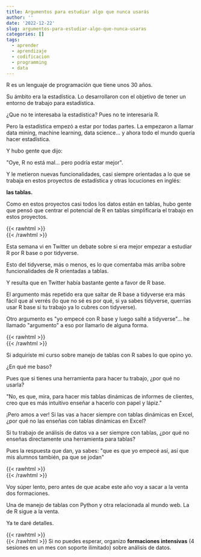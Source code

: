 ```yaml
---
title: Argumentos para estudiar algo que nunca usarás
author: ''
date: '2022-12-22'
slug: argumentos-para-estudiar-algo-que-nunca-usaras
categories: []
tags:
  - aprender
  - aprendizaje
  - codificacion
  - programming
  - data
---
```


R es un lenguaje de programación que tiene unos 30 años.

Su ámbito era la estadística. Lo desarrollaron con el objetivo de tener un entorno de trabajo para estadística.

¿Que no te interesaba la estadística? Pues no te interesaría R.

Pero la estadística empezó a estar por todas partes. La empezaron a llamar data mining, machine learning, data science... y ahora todo el mundo quería hacer estadística.

Y hubo gente que dijo:

"Oye, R no está mal... pero podría estar mejor".

Y le metieron nuevas funcionalidades, casi siempre orientadas a lo que se trabaja en estos proyectos de estadística y otras locuciones en inglés:

**las tablas.**

Como en estos proyectos casi todos los datos están en tablas, hubo gente que pensó que centrar el potencial de R en tablas simplificaría el trabajo en estos proyectos.



{{< rawhtml >}}
</br>
{{< /rawhtml >}}


Esta semana vi en Twitter un debate sobre si era mejor empezar a estudiar R por R base o por tidyverse.

Esto del tidyverse, más o menos, es lo que comentaba más arriba sobre funcionalidades de R orientadas a tablas.

Y resulta que en Twitter había bastante gente a favor de R base.

El argumento más repetido era que saltar de R base a tidyverse era más fácil que al verrés (lo que no sé es por qué, si ya sabes tidyverse, querrías usar R base si tu trabajo ya lo cubres con tidyverse).

Otro argumento es "yo empecé con R base y luego salté a tidyverse"... he llamado "argumento" a eso por llamarlo de alguna forma.



{{< rawhtml >}}
</br>
{{< /rawhtml >}}


Si adquiriste mi curso sobre manejo de tablas con R sabes lo que opino yo.

¿En qué me baso?

Pues que si tienes una herramienta para hacer tu trabajo, ¿por qué no usarla?

"No, es que, mira, para hacer mis tablas dinámicas de informes de clientes, creo que es más intuitivo enseñar a hacerlo con papel y lápiz."

¡Pero amos a ver! Si las vas a hacer siempre con tablas dinámicas en Excel, ¿por qué no las enseñas con tablas dinámicas en Excel?

Si tu trabajo de análisis de datos va a ser siempre con tablas, ¿por qué no enseñas directamente una herramienta para tablas?


Pues la respuesta que dan, ya sabes: "que es que yo empecé así, así que mis alumnos también, pa que se jodan"


{{< rawhtml >}}
</br>
{{< /rawhtml >}}

Voy súper lento, pero antes de que acabe este año voy a sacar a la venta dos formaciones.

Una de manejo de tablas con Python y otra relacionada al mundo web. La de R sigue a la venta.

Ya te daré detalles.


{{< rawhtml >}}
</br>
{{< /rawhtml >}}
Si no puedes esperar, organizo **formaciones intensivas** (4 sesiones en un mes con soporte ilimitado) sobre análisis de datos.


